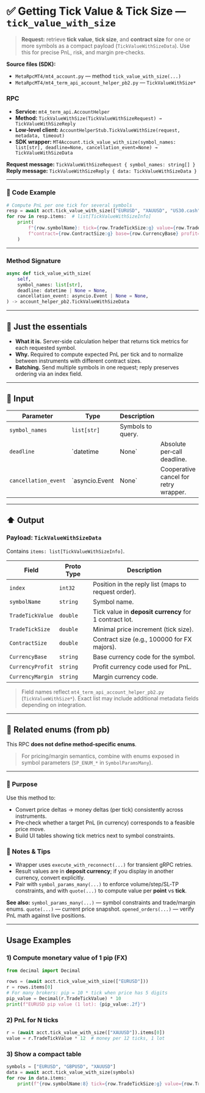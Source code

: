 # ✅ Getting Tick Value & Tick Size — `tick_value_with_size`

> **Request:** retrieve **tick value**, **tick size**, and **contract size** for one or more symbols as a compact payload (`TickValueWithSizeData`).
> Use this for precise PnL, risk, and margin pre‑checks.

**Source files (SDK):**

* `MetaRpcMT4/mt4_account.py` — method `tick_value_with_size(...)`
* `MetaRpcMT4/mt4_term_api_account_helper_pb2.py` — `TickValueWithSize*`

### RPC

* **Service:** `mt4_term_api.AccountHelper`
* **Method:** `TickValueWithSize(TickValueWithSizeRequest) → TickValueWithSizeReply`
* **Low‑level client:** `AccountHelperStub.TickValueWithSize(request, metadata, timeout)`
* **SDK wrapper:** `MT4Account.tick_value_with_size(symbol_names: list[str], deadline=None, cancellation_event=None) → TickValueWithSizeData`

**Request message:** `TickValueWithSizeRequest { symbol_names: string[] }`
**Reply message:** `TickValueWithSizeReply { data: TickValueWithSizeData }`

---

### 🔗 Code Example

```python
# Compute PnL per one tick for several symbols
resp = await acct.tick_value_with_size(["EURUSD", "XAUUSD", "US30.cash"])
for row in resp.items:  # list[TickValueWithSizeInfo]
    print(
        f"{row.symbolName}: tick={row.TradeTickSize:g} value={row.TradeTickValue:.2f} "
        f"contract={row.ContractSize:g} base={row.CurrencyBase} profit={row.CurrencyProfit}"
    )
```

---

### Method Signature

```python
async def tick_value_with_size(
    self,
    symbol_names: list[str],
    deadline: datetime | None = None,
    cancellation_event: asyncio.Event | None = None,
) -> account_helper_pb2.TickValueWithSizeData
```

---

## 💬 Just the essentials

* **What it is.** Server‑side calculation helper that returns tick metrics for each requested symbol.
* **Why.** Required to compute expected PnL per tick and to normalize between instruments with different contract sizes.
* **Batching.** Send multiple symbols in one request; reply preserves ordering via an index field.

---

## 🔽 Input

| Parameter            | Type           | Description       |                                       |
| -------------------- | -------------- | ----------------- | ------------------------------------- |
| `symbol_names`       | `list[str]`    | Symbols to query. |                                       |
| `deadline`           | `datetime      | None`             | Absolute per‑call deadline.           |
| `cancellation_event` | `asyncio.Event | None`             | Cooperative cancel for retry wrapper. |

---

## ⬆️ Output

### Payload: `TickValueWithSizeData`

Contains `items: list[TickValueWithSizeInfo]`.

| Field            | Proto Type | Description                                            |
| ---------------- | ---------- | ------------------------------------------------------ |
| `index`          | `int32`    | Position in the reply list (maps to request order).    |
| `symbolName`     | `string`   | Symbol name.                                           |
| `TradeTickValue` | `double`   | Tick value in **deposit currency** for 1 contract lot. |
| `TradeTickSize`  | `double`   | Minimal price increment (tick size).                   |
| `ContractSize`   | `double`   | Contract size (e.g., 100000 for FX majors).            |
| `CurrencyBase`   | `string`   | Base currency code for the symbol.                     |
| `CurrencyProfit` | `string`   | Profit currency code used for PnL.                     |
| `CurrencyMargin` | `string`   | Margin currency code.                                  |

> Field names reflect `mt4_term_api_account_helper_pb2.py` (`TickValueWithSize*`). Exact list may include additional metadata fields depending on integration.

---

## 🧱 Related enums (from pb)

This RPC **does not define method‑specific enums**.

> For pricing/margin semantics, combine with enums exposed in symbol parameters (`SP_ENUM_*` in `SymbolParamsMany`).

---

### 🎯 Purpose

Use this method to:

* Convert price deltas → money deltas (per tick) consistently across instruments.
* Pre‑check whether a target PnL (in currency) corresponds to a feasible price move.
* Build UI tables showing tick metrics next to symbol constraints.

### 🧩 Notes & Tips

* Wrapper uses `execute_with_reconnect(...)` for transient gRPC retries.
* Result values are in **deposit currency**; if you display in another currency, convert explicitly.
* Pair with `symbol_params_many(...)` to enforce volume/step/SL‑TP constraints, and with `quote(...)` to compute value per **point** vs **tick**.

**See also:**
`symbol_params_many(...)` — symbol constraints and trade/margin enums.
`quote(...)` — current price snapshot.
`opened_orders(...)` — verify PnL math against live positions.

---

## Usage Examples

### 1) Compute monetary value of 1 pip (FX)

```python
from decimal import Decimal

rows = (await acct.tick_value_with_size(["EURUSD"]))
r = rows.items[0]
# For many brokers: pip = 10 * tick when price has 5 digits
pip_value = Decimal(r.TradeTickValue) * 10
print(f"EURUSD pip value (1 lot): {pip_value:.2f}")
```

### 2) PnL for N ticks

```python
r = (await acct.tick_value_with_size(["XAUUSD"]).items[0])
value = r.TradeTickValue * 12  # money per 12 ticks, 1 lot
```

### 3) Show a compact table

```python
symbols = ["EURUSD", "GBPUSD", "XAUUSD"]
data = await acct.tick_value_with_size(symbols)
for row in data.items:
    print(f"{row.symbolName:8} tick={row.TradeTickSize:g} value={row.TradeTickValue:.2f}")
```
